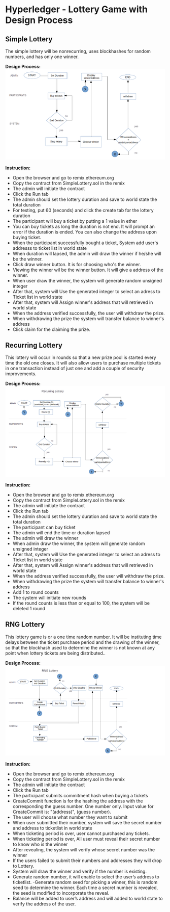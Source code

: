 # Hyperledger - Lottery Game with Design Process <br>

## Simple Lottery
The simple lottery will be nonrecurring, uses blockhashes for random numbers, and has only one winner. <br>

**Design Process:** <br>
![alt text](https://github.com/cmiasmalbas/lottery/blob/master/SimpleLottery.png)

**Instruction:**
+ Open the browser and go to remix.ethereum.org 
+ Copy the contract from SimpleLottery.sol in the remix
+ The admin will initiate the contract
+ Click the Run tab
+ The admin should set the lottery duration and save to world state the total duration
+ For testing, put 60 (seconds) and click the create tab for the lottery duration
+ The participant will buy a ticket by putting a 1 value in ether 
+ You can buy tickets as long the duration is not end. It will prompt an error if the duration is ended. You can also change the address upon buying ticket.
+ When the participant successfully bought a ticket, System add user's addresss to ticket list in world state
+ When duration will lapsed, the admin will draw the winner if he/she will be the winner.
+ Click draw winner button. It is for choosing who's the winner.
+ Viewing the winner wil be the winner button. It will give a address of the winner.
+ When user draw the winner, the system will generate random unsigned integer
+ After that, system will Use the generated integer to select an adress to Ticket list in world state
+ After that, system will Assign winner's address that will retrieved in world state
+ When the address verified successfully, the user will withdraw the prize.
+ When withdrawing the prize the system will transfer balance to winner's address
+ Click claim for the claiming the prize.
## Recurring Lottery
This lottery will occur in rounds so that a new prize pool is started every time the old one closes. It will also allow users to purchase multiple tickets in one transaction instead of just one and add a couple of security improvements. <br>

**Design Process:** <br>
![alt text](https://github.com/cmiasmalbas/lottery/blob/master/RecurringLottery.png)

**Instruction:**
+ Open the browser and go to remix.ethereum.org 
+ Copy the contract from SimpleLottery.sol in the remix
+ The admin will initiate the contract
+ Click the Run tab
+ The admin should set the lottery duration and save to world state the total duration
+ The participant can buy ticket
+ The admin will end the time or duration lapsed
+ The admin will draw the winner
+ When admin draw the winner, the system will generate random unsigned integer
+ After that, system will Use the generated integer to select an adress to Ticket list in world state
+ After that, system will Assign winner's address that will retrieved in world state
+ When the address verified successfully, the user will withdraw the prize.
+ When withdrawing the prize the system will transfer balance to winner's address
+ Add 1 to round counts
+ The system will initiate new rounds
+ If the round counts is less than or equal to 100, the system will be deleted 1 round

## RNG Lottery
This lottery game is or a one time random number. It will be instituting time delays between the ticket purchase period and the drawing of the winner, so that the blockhash used to determine the winner is not known at any point when lottery tickets are being distributed.. <br>

**Design Process:** <br>
![alt text](https://github.com/cmiasmalbas/lottery/blob/master/RNGLottery.png)

**Instruction:**
+ Open the browser and go to remix.ethereum.org 
+ Copy the contract from SimpleLottery.sol in the remix
+ The admin will initiate the contract
+ Click the Run tab
+ The participant submits commitment hash when buying a tickets
+ CreateCommit function is for the hashing the address with the corresponding the guess number. One number only. Input value for CreateCommit is: "(address)", (guess number).
+ The user will choose what number they want to submit
+ When user submitted their number, system will save the secret number and address to ticketlist in world state
+ When ticketing period is over, user cannot purchased any tickets.
+ When ticketing period is over, All user must reveal their secret number to know who is the winner
+ After revealing, the system will verify whose secret number was the winner
+ If the users failed to submit their numbers and addresses they will drop to Lottery.
+ System will draw the winner and verify if the number is existing.
+ Generate random number, it will enable to select the user’s address to ticketlist. -Generate random seed for picking a winner, this is random seed to determine the winner. Each time a secret number is revealed, the seed is modified to incorporate the reveal.
+ Balance will be added to user’s address and will added to world state to verify the address of the user.

